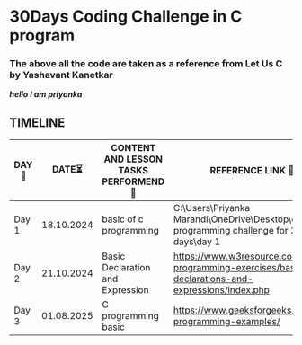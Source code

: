 # 30Days  Coding Challenge in C program
### The above all the code are taken as a reference from Let Us C by Yashavant Kanetkar
***hello I am priyanka*** 

## TIMELINE
|   DAY📑   |   DATE⏳   |           CONTENT AND LESSON TASKS PERFORMEND :steam_locomotive:           |           REFERENCE LINK :dart:         |
|---------|----------|----------------------------------------------------------------------------|-----------------------------------|
|Day 1|     18.10.2024      |     basic of c programming |C:\Users\Priyanka Marandi\OneDrive\Desktop\c programming challenge for 30 days\day 1|
|Day 2|21.10.2024|Basic Declaration and Expression|https://www.w3resource.com/c-programming-exercises/basic-declarations-and-expressions/index.php|
|Day 3| 01.08.2025|C programming basic|https://www.geeksforgeeks.org/c/c-programming-examples/
